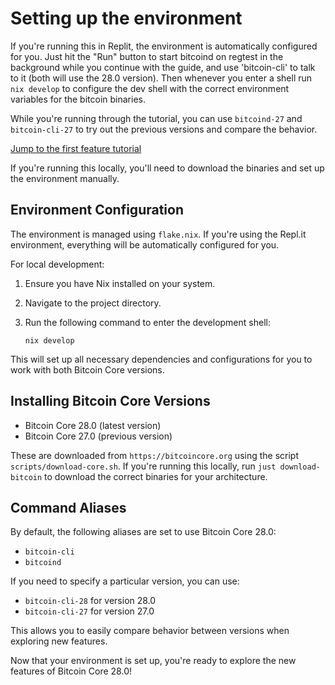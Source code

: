 # Setting up the environment

If you're running this in Replit, the environment is automatically configured for you. Just hit the "Run" button to start bitcoind on regtest in the background while you continue with the guide, and use 'bitcoin-cli' to talk to it (both will use the 28.0 version). Then whenever you enter a shell run `nix develop` to configure the dev shell with the correct environment variables for the bitcoin binaries.

While you're running through the tutorial, you can use `bitcoind-27` and `bitcoin-cli-27` to try out the previous versions and compare the behavior.

[Jump to the first feature tutorial](01-1p1c.md)

If you're running this locally, you'll need to download the binaries and set up the environment manually.

## Environment Configuration

The environment is managed using `flake.nix`. If you're using the Repl.it environment, everything will be automatically configured for you.

For local development:

1. Ensure you have Nix installed on your system.
2. Navigate to the project directory.
3. Run the following command to enter the development shell:

   ```
   nix develop
   ```

This will set up all necessary dependencies and configurations for you to work with both Bitcoin Core versions.

## Installing Bitcoin Core Versions

- Bitcoin Core 28.0 (latest version)
- Bitcoin Core 27.0 (previous version)

These are downloaded from `https://bitcoincore.org` using the script `scripts/download-core.sh`. If you're running this locally, run `just download-bitcoin` to download the correct binaries for your architecture.

## Command Aliases

By default, the following aliases are set to use Bitcoin Core 28.0:

- `bitcoin-cli`
- `bitcoind`

If you need to specify a particular version, you can use:

- `bitcoin-cli-28` for version 28.0
- `bitcoin-cli-27` for version 27.0

This allows you to easily compare behavior between versions when exploring new features.

Now that your environment is set up, you're ready to explore the new features of Bitcoin Core 28.0!
